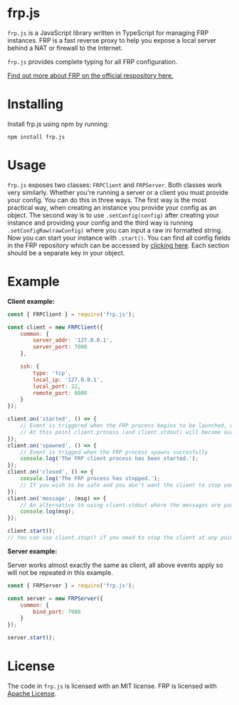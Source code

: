 # frp.js

`frp.js` is a JavaScript library written in TypeScript for managing FRP instances. FRP is a fast reverse proxy to help you expose a local server behind a NAT or firewall to the Internet.  

`frp.js` provides complete typing for all FRP configuration.  

[Find out more about FRP on the official respository here.](https://github.com/fatedier/frp)  

  # Installing  
Install frp.js using npm by running:  
```
npm install frp.js  
```
# Usage

`frp.js` exposes two classes: `FRPClient` and `FRPServer`. Both classes work very similarly.  Whether you're running a server or a client you must provide your config. You can do this in three ways. The first way is the most practical way, when creating an instance you provide your config as an object. The second way is to use `.setConfig(config)` after creating your instance and providing your config and the third way is running `.setConfigRaw(rawConfig)` where you can input a raw ini formatted string.  
Now you can start your instance with `.start()`.
You can find all config fields in the FRP repository which can be accessed by [clicking here](https://github.com/fatedier/frp/blob/dev/conf/frpc_full.ini).  Each section should be a separate key in  your object.
# Example
**Client example:**
```js
const { FRPClient } = require('frp.js');

const client = new FRPClient({
	common: {
		server_addr: '127.0.0.1',
		server_port: 7000
	},

	ssh: {
		type: 'tcp',
	    local_ip: '127.0.0.1',
		local_port: 22,
		remote_port: 6000
	}
});

client.on('started', () => {
	// Event is triggered when the FRP process begins to be launched, due to the fact the FRP executables will need to be downloaded if you haven't run FRP before you should wait for this event instead of assuming everything will be ready instantly after calling frp.start()
	// At this point client.process (and client.stdout) will become available.
});
client.on('spawned', () => {
	// Event is trigged when the FRP process spawns succesfully
	console.log('The FRP client process has been started.');
});
client.on('closed', () => {
	console.log('The FRP process has stopped.');
	// If you wish to be safe and you don't want the client to stop you can add a line calling client.start() to automatically restart the client.
});
client.on('message', (msg) => {
	// An alternative to using client.stdout where the messages are parsed to stringts for you.
	console.log(msg);
});

client.start();
// You can use client.stop() if you need to stop the client at any point
```
**Server example:**
  
Server works almost exactly the same as client, all above events apply so will not be repeated in this example.
```js
const { FRPServer } = require('frp.js');

const server = new FRPServer({
	common: {
		bind_port: 7000
	}
});

server.start();
```
# License
The code in `frp.js` is licensed with an MIT license. FRP is licensed with [Apache License](https://github.com/fatedier/frp/blob/dev/LICENSE).